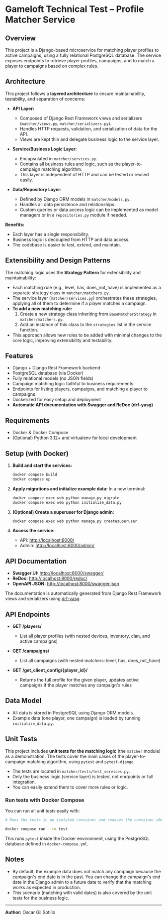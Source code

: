 # Gameloft Technical Test – Profile Matcher Service

## Overview
This project is a Django-based microservice for matching player profiles to active campaigns, using a fully relational PostgreSQL database. The service exposes endpoints to retrieve player profiles, campaigns, and to match a player to campaigns based on complex rules.

## Architecture

This project follows a **layered architecture** to ensure maintainability, testability, and separation of concerns:

- **API Layer:**
  - Composed of Django Rest Framework views and serializers (`matcher/views.py`, `matcher/serializers.py`).
  - Handles HTTP requests, validation, and serialization of data for the API.
  - Views are kept thin and delegate business logic to the service layer.

- **Service/Business Logic Layer:**
  - Encapsulated in `matcher/services.py`.
  - Contains all business rules and logic, such as the player-to-campaign matching algorithm.
  - This layer is independent of HTTP and can be tested or reused easily.

- **Data/Repository Layer:**
  - Defined by Django ORM models in `matcher/models.py`.
  - Handles all data persistence and relationships.
  - Custom queries or data access logic can be implemented as model managers or in a `repositories.py` module if needed.

**Benefits:**
- Each layer has a single responsibility.
- Business logic is decoupled from HTTP and data access.
- The codebase is easier to test, extend, and maintain.

## Extensibility and Design Patterns

The matching logic uses the **Strategy Pattern** for extensibility and maintainability:

- Each matching rule (e.g., level, has, does_not_have) is implemented as a separate strategy class in `matcher/matchers.py`.
- The service layer (`matcher/services.py`) orchestrates these strategies, applying all of them to determine if a player matches a campaign.
- **To add a new matching rule:**
  1. Create a new strategy class inheriting from `BaseMatcherStrategy` in `matcher/matchers.py`.
  2. Add an instance of this class to the `strategies` list in the service function.
- This approach allows new rules to be added with minimal changes to the core logic, improving extensibility and testability.

## Features
- Django + Django Rest Framework backend
- PostgreSQL database (via Docker)
- Fully relational models (no JSON fields)
- Campaign matching logic faithful to business requirements
- Endpoints for listing players, campaigns, and matching a player to campaigns
- Dockerized for easy setup and deployment
- **Automatic API documentation with Swagger and ReDoc (drf-yasg)**

## Requirements
- Docker & Docker Compose
- (Optional) Python 3.12+ and virtualenv for local development

## Setup (with Docker)

1. **Build and start the services:**
   ```sh
   docker compose build
   docker compose up
   ```

2. **Apply migrations and initialize example data:**
   In a new terminal:
   ```sh
   docker compose exec web python manage.py migrate
   docker compose exec web python initialize_data.py
   ```

3. **(Optional) Create a superuser for Django admin:**
   ```sh
   docker compose exec web python manage.py createsuperuser
   ```

4. **Access the service:**
   - API: [http://localhost:8000/](http://localhost:8000/)
   - Admin: [http://localhost:8000/admin/](http://localhost:8000/admin/)

## API Documentation

- **Swagger UI:** [http://localhost:8000/swagger/](http://localhost:8000/swagger/)
- **ReDoc:** [http://localhost:8000/redoc/](http://localhost:8000/redoc/)
- **OpenAPI JSON:** [http://localhost:8000/swagger.json](http://localhost:8000/swagger.json)

The documentation is automatically generated from Django Rest Framework views and serializers using [drf-yasg](https://drf-yasg.readthedocs.io/).

## API Endpoints

- **GET /players/**
  - List all player profiles (with nested devices, inventory, clan, and active campaigns)

- **GET /campaigns/**
  - List all campaigns (with nested matchers: level, has, does_not_have)

- **GET /get_client_config/{player_id}/**
  - Returns the full profile for the given player, updates active campaigns if the player matches any campaign's rules

## Data Model
- All data is stored in PostgreSQL using Django ORM models.
- Example data (one player, one campaign) is loaded by running `initialize_data.py`.

## Unit Tests

This project includes **unit tests for the matching logic** (the `matcher` module) as a demonstration. The tests cover the main cases of the player-to-campaign matching algorithm, using `pytest` and `pytest-django`.

- The tests are located in `matcher/tests/test_services.py`.
- Only the business logic (service layer) is tested, not endpoints or full integration.
- You can easily extend them to cover more rules or logic.

### Run tests with Docker Compose

You can run all unit tests easily with:

```sh
# Runs the tests in an isolated container and removes the container when done

docker compose run --rm test
```

This runs `pytest` inside the Docker environment, using the PostgreSQL database defined in `docker-compose.yml`.

## Notes

- By default, the example data does not match any campaign because the campaign's end date is in the past. You can change the campaign's end date in the Django admin to a future date to verify that the matching works as expected in production.
- This scenario (matching with valid dates) is also covered by the unit tests for the business logic.

---

**Author:** Oscar Gil Sotillo

